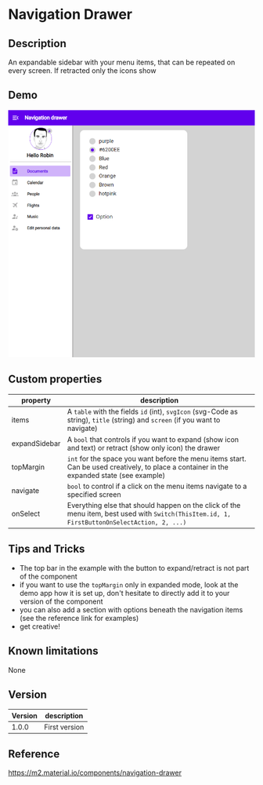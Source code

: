 # Navigation Drawer

## Description

An expandable sidebar with your menu items, that can be repeated on every screen. If retracted only the icons show

## Demo

![Navigation Drawer](../assets/cmp_MD_navigationdrawer.gif)

## Custom properties

| property | description |
| --- | --- |
| items | A `table` with the fields `id` (int), `svgIcon` (svg-Code as string), `title` (string) and `screen` (if you want to navigate) |
| expandSidebar | A `bool` that controls if you want to expand (show icon and text) or retract (show only icon) the drawer |
| topMargin | `int` for the space you want before the menu items start. Can be used creatively, to place a container in the expanded state (see example)
| navigate | `bool` to control if a click on the menu items navigate to a specified screen |
| onSelect | Everything else that should happen on the click of the menu item, best used with `Switch(ThisItem.id, 1, FirstButtonOnSelectAction, 2, ...)` |

## Tips and Tricks

* The top bar in the example with the button to expand/retract is not part of the component
* if you want to use the `topMargin` only in expanded mode, look at the demo app how it is set up, don't hesitate to directly add it to your version of the component
* you can also add a section with options beneath the navigation items (see the reference link for examples)
* get creative!

## Known limitations

None

## Version

| Version | description |
| --- | --- |
| 1.0.0 | First version |

## Reference

https://m2.material.io/components/navigation-drawer
